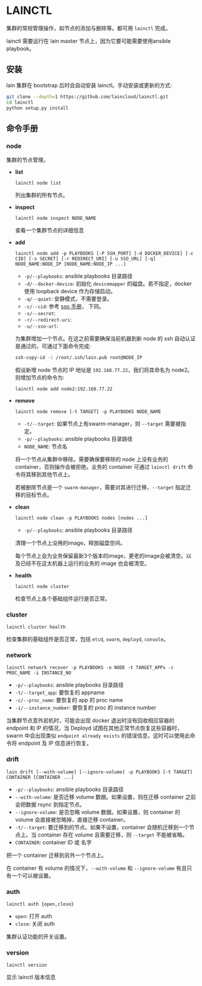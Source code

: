 # LAINCTL

集群的常规管理操作，如节点的添加与删除等。都可用 `lainctl` 完成。

lainctl 需要运行在 lain master 节点上，因为它要可能需要使用ansible playbook。


## 安装

lain 集群在 bootstrap 后时会自动安装 lainctl。手动安装或更新的方式:

```sh
git clone --depth=1 https://github.com/laincloud/lainctl.git
cd lainctl
python setup.py install
```


## 命令手册

### node

集群的节点管理。

- **list**

  `lainctl node list`

  列出集群的所有节点。

- **inspect**

  `lainctl node inspect NODE_NAME`

  查看一个集群节点的详细信息

- **add**

  `lainctl node add -p PLAYBOOKS [-P SSH_PORT] [-d DOCKER_DEVICE] [-c CID] [-s SECRET] [-r REDIRECT_URI] [-u SSO_URL] [-q] NDOE_NAME:NODE_IP [NODE_NAME:NODE_IP ...]`

  - `-p/--playbooks`: ansible playbooks 目录路径
  - `-d/--docker-device`: 初始化 `devicemapper` 的磁盘。若不指定，docker 使用 loopback device 作为存储启动。
  - `-q/--quiet`: 安静模式，不需要登录。
  - `-c/--cid`: 参考 [sso 手册](../usermanual/sso.html#应用注册)， 下同。
  - `-s/--secret`:
  - `-r/--redirect-uri`:
  - `-u/--sso-url`:

  为集群增加一个节点。在这之前需要确保当前机器到新 node 的 ssh 自动认证是通过的，可通过下面命令完成:

  ```sh
  ssh-copy-id -i /root/.ssh/lain.pub root@NODE_IP
  ```

  假设新增 node 节点的 IP 地址是 `192.168.77.22`，我们将其命名为 node2。则增加节点的命令为:

  ```sh
  lainctl node add node2:192.168.77.22
  ```

- **remove**

  `lainctl node remove [-t TARGET] -p PLAYBOOKS NODE_NAME`

  - `-t/--target`: 如果节点上有swarm-manager，则 `--target` 需要被指定。
  - `-p/--playbooks`: ansible playbooks 目录路径
  - `NODE_NAME`: 节点名

  将一个节点从集群中移除。需要确保要移除的 node 上没有业务的 container，否则操作会被拒绝。业务的 container 可通过 `lainctl drift` 命令将其移到其他节点上。

  若被删除节点是一个 `swarm-manager`，需要对其进行迁移，`--target` 指定迁移的目标节点。

- **clean**

  `lainctl node clean -p PLAYBOOKS nodes [nodes ...]`

  - `-p/--playbooks`: ansible playbooks 目录路径

  清理一个节点上没用的image，释放磁盘空间。

  每个节点上会为业务保留最新3个版本的image，更老的image会被清空。以及已经不在这太机器上运行的业务的 image 也会被清空。


- **health**

  `lainctl node cluster`

  检查节点上各个基础组件运行是否正常。

### cluster

  `lainctl cluster health`

  检查集群的基础组件是否正常，包括 `etcd`, `swarm`, `deployd`, `console`。

### network

  `lainctl network recover -p PLAYBOOKS -n NODE -t TARGET_APPs -c PROC_NAME -i INSTANCE_NO`

  - `-p/--playbooks`: ansible playbooks 目录路径
  - `-t/--target_app`: 要恢复的 appname
  - `-c/--proc_name`: 要恢复的 app 的 proc name
  - `-i/--instance_number`: 要恢复的 proc 的 instance number

  当集群节点意外宕机时，可能会出现 docker 退出时没有回收相应容器的 endpoint 和 IP 的情况，当 Deployd 试图在其他正常节点恢复这些容器时，swarm 中会出现类似 `endpoint already exists` 的错误信息，这时可以使用此命令将 endpoint 及 IP 信息进行恢复。

### drift

  `lain drift [--with-volume] [--ignore-volume] -p PLAYBOOKS [-t TARGET] CONTAINER [CONTAINER ...]`

  - `-p/--playbooks`: ansible playbooks 目录路径
  - `--with-volume`: 是否迁移 volume 数据。如果设置，则在迁移 container 之前会把数据 rsync 到指定节点。
  - `--ignore-volume`: 是否忽略 volume 数据。如果设置，则 container 的 volume 会直接被忽略掉，直接迁移 container。
  - `-t/--target`: 要迁移到的节点。如果不设置，container 会随机迁移到一个节点上。当 container 存在 volume 且需要迁移，则 `--target` 不能被省略。
  - `CONTAINER`: container ID 或 名字


  把一个 container 迁移到另外一个节点上。

  在 container 有 volume 的情况下，`--with-volume` 和 `--ignore-volume` 有且只有一个可以被设置。

### auth

  `lainctl auth {open,close}`

  - `open`: 打开 auth
  - `close`: 关闭 auth


  集群认证功能的开关设置。

### version

  `lainctl version`

  显示 lainctl 版本信息

